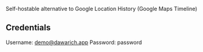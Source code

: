 Self-hostable alternative to Google Location History (Google Maps Timeline)

## Credentials

Username: demo@dawarich.app
Password: password